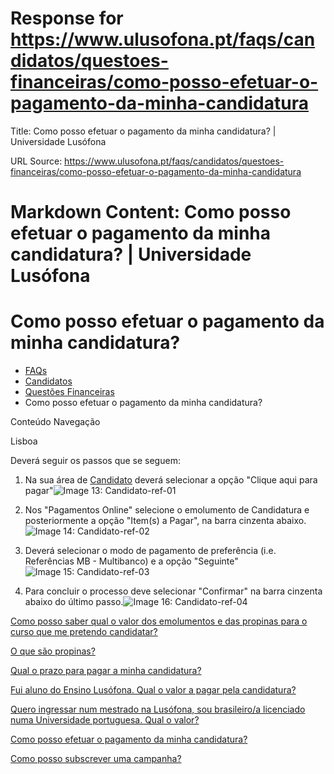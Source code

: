 # Response for https://www.ulusofona.pt/faqs/candidatos/questoes-financeiras/como-posso-efetuar-o-pagamento-da-minha-candidatura

Title: Como posso efetuar o pagamento da minha candidatura? | Universidade Lusófona

URL Source: https://www.ulusofona.pt/faqs/candidatos/questoes-financeiras/como-posso-efetuar-o-pagamento-da-minha-candidatura

Markdown Content:
Como posso efetuar o pagamento da minha candidatura? | Universidade Lusófona
===============

 

Como posso efetuar o pagamento da minha candidatura?
====================================================

*   [FAQs](https://www.ulusofona.pt/faqs/)
*   [Candidatos](https://www.ulusofona.pt/faqs/candidatos)
*   [Questões Financeiras](https://www.ulusofona.pt/faqs/candidatos/questoes-financeiras)
*   Como posso efetuar o pagamento da minha candidatura?

[](https://www.ulusofona.pt/)

Conteúdo Navegação

Lisboa

Deverá seguir os passos que se seguem:

1.  Na sua área de [Candidato](https://secure.ensinolusofona.pt/candidaturas/page) deverá selecionar a opção "Clique aqui para pagar"![Image 13: Candidato-ref-01](https://www.ulusofona.pt/media/candidato-ref-01.png)
    
2.  Nos "Pagamentos Online" selecione o emolumento de Candidatura e posteriormente a opção "Item(s) a Pagar", na barra cinzenta abaixo.![Image 14: Candidato-ref-02](https://www.ulusofona.pt/media/candidato-ref-02.png)
    
3.  Deverá selecionar o modo de pagamento de preferência (i.e. Referências MB - Multibanco) e a opção "Seguinte"![Image 15: Candidato-ref-03](https://www.ulusofona.pt/media/candidato-ref-03.png)
    
4.  Para concluir o processo deve selecionar "Confirmar" na barra cinzenta abaixo do último passo.![Image 16: Candidato-ref-04](https://www.ulusofona.pt/media/candidato-ref-04.png)
    

[Como posso saber qual o valor dos emolumentos e das propinas para o curso que me pretendo candidatar?](https://www.ulusofona.pt/faqs/candidatos/questoes-financeiras/como-posso-saber-qual-o-valor-dos-emolumentos-e-das-propinas-para-o-curso-que-pretendo-candidatarme)

[O que são propinas?](https://www.ulusofona.pt/faqs/candidatos/questoes-financeiras/o-que-sao-propinas)

[Qual o prazo para pagar a minha candidatura?](https://www.ulusofona.pt/faqs/candidatos/questoes-financeiras/qual-o-prazo-para-pagar-a-minha-candidatura)

[Fui aluno do Ensino Lusófona. Qual o valor a pagar pela candidatura?](https://www.ulusofona.pt/faqs/candidatos/questoes-financeiras/fui-aluno-do-grupo-lusofona-qual-o-valor-a-pagar-pela-candidatura)

[Quero ingressar num mestrado na Lusófona, sou brasileiro/a licenciado numa Universidade portuguesa. Qual o valor?](https://www.ulusofona.pt/faqs/candidatos/questoes-financeiras/quero-ingressar-num-mestrado-na-lusofona-tenho-nacionalidade-brasileira-e-sou-licenciadoa-por-uma-universidade-portuguesa)

[Como posso efetuar o pagamento da minha candidatura?](https://www.ulusofona.pt/faqs/candidatos/questoes-financeiras/como-posso-efetuar-o-pagamento-da-minha-candidatura)

[Como posso subscrever uma campanha?](https://www.ulusofona.pt/faqs/candidatos/questoes-financeiras/como-posso-subscrever-uma-campanha)

